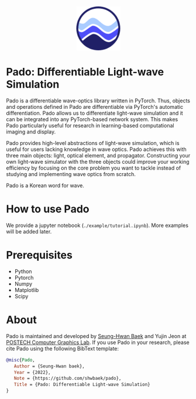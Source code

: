 <p align="center">
<img src="docs/images/logo.png" width="120" alt="pado logo">
</p>

# Pado: Differentiable Light-wave Simulation

Pado is a differentiable wave-optics library written in PyTorch. Thus, objects and operations defined in Pado are differentiable via PyTorch's automatic differentiation. Pado allows us to differentiate light-wave simulation and it can be integrated into any PyTorch-based network system. This makes Pado particularly useful for research in learning-based computational imaging and display.

Pado provides high-level abstractions of light-wave simulation, which is useful for users lacking knowledge in wave optics. Pado achieves this with three main objects: light, optical element, and propagator. Constructing your own light-wave simulator with the three objects could improve your working efficiency by focusing on the core problem you want to tackle instead of studying and implementing wave optics from scratch.

Pado is a Korean word for wave.

# How to use Pado
We provide a jupyter notebook (`./example/tutorial.ipynb`). More examples will be added later.

# Prerequisites
- Python 
- Pytorch 
- Numpy
- Matplotlib
- Scipy

# About
Pado is maintained and developed by [Seung-Hwan Baek](http://www.shbaek.com) and Yujin Jeon at [POSTECH Computer Graphics Lab](http://cg.postech.ac.kr/). 
If you use Pado in your research, please cite Pado using the following BibText template:

```bib
@misc{Pado,
   Author = {Seung-Hwan baek},
   Year = {2022},
   Note = {https://github.com/shwbaek/pado},
   Title = {Pado: Differentiable Light-wave Simulation}
}
```
